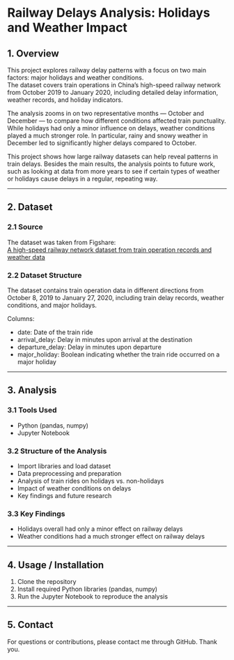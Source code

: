 # Railway Delays Analysis: Holidays and Weather Impact

## 1. Overview

This project explores railway delay patterns with a focus on two main factors: major holidays and weather conditions.  
The dataset covers train operations in China’s high-speed railway network from October 2019 to January 2020, including detailed delay information, weather records, and holiday indicators.  

The analysis zooms in on two representative months — October and December — to compare how different conditions affected train punctuality. While holidays had only a minor influence on delays, weather conditions played a much stronger role. In particular, rainy and snowy weather in December led to significantly higher delays compared to October.  

This project shows how large railway datasets can help reveal patterns in train delays. Besides the main results, the analysis points to future work, such as looking at data from more years to see if certain types of weather or holidays cause delays in a regular, repeating way. 

---

## 2. Dataset

### 2.1 Source
The dataset was taken from Figshare:  
[A high-speed railway network dataset from train operation records and weather data](https://figshare.com/articles/dataset/A_high-speed_railway_network_dataset_from_train_operation_records_and_weather_data/15087882/4?file=30853027)

### 2.2 Dataset Structure
The dataset contains train operation data in different directions from October 8, 2019 to January 27, 2020, including train delay records, weather conditions, and major holidays.  

Columns:  
- date: Date of the train ride  
- arrival_delay: Delay in minutes upon arrival at the destination  
- departure_delay: Delay in minutes upon departure  
- major_holiday: Boolean indicating whether the train ride occurred on a major holiday  

---

## 3. Analysis

### 3.1 Tools Used
- Python (pandas, numpy)  
- Jupyter Notebook  

### 3.2 Structure of the Analysis
- Import libraries and load dataset  
- Data preprocessing and preparation  
- Analysis of train rides on holidays vs. non-holidays  
- Impact of weather conditions on delays  
- Key findings and future research  

### 3.3 Key Findings
- Holidays overall had only a minor effect on railway delays  
- Weather conditions had a much stronger effect on railway delays  

---

## 4. Usage / Installation

1. Clone the repository  
2. Install required Python libraries (pandas, numpy)
3. Run the Jupyter Notebook to reproduce the analysis

---

## 5. Contact

For questions or contributions, please contact me through GitHub.
Thank you.

